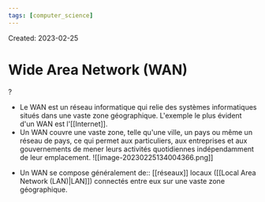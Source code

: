```yaml
---
tags: [computer_science] 
---
```

Created: 2023-02-25

# Wide Area Network (WAN)
?
- Le WAN est un réseau informatique qui relie des systèmes informatiques situés dans une vaste zone géographique. L'exemple le plus évident d'un WAN est l'[[Internet]].
- Un WAN couvre une vaste zone, telle qu'une ville, un pays ou même un réseau de pays, ce qui permet aux particuliers, aux entreprises et aux gouvernements de mener leurs activités quotidiennes indépendamment de leur emplacement.
![[image-20230225134004366.png]]
<!--SR:!2023-06-26,70,250-->


- Un WAN se compose généralement de:: [[réseaux]] locaux ([[Local Area Network (LAN)|LAN]]) connectés entre eux sur une vaste zone géographique.
<!--SR:!2023-06-03,56,250-->